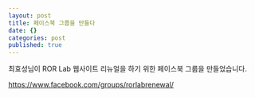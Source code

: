 ```yaml
---
layout: post
title: 페이스북 그룹을 만들다
date: {}
categories: post
published: true
---
```


최효성님이 ROR Lab 웹사이트 리뉴얼을 하기 위한 페이스북 그룹을 만들었습니다. 

https://www.facebook.com/groups/rorlabrenewal/
